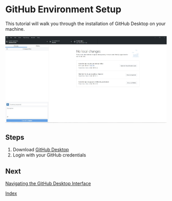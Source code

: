 # GitHub Environment Setup

This tutorial will walk you through the installation of GitHub Desktop on your machine.

![GitHub Desktop Screenshot](GitHub_Desktop_Screenshot.JPG)

## Steps

1. Download [GitHub Desktop](https://desktop.github.com)
2. Login with your GitHub credentials

## Next

[Navigating the GitHub Desktop Interface](gitHubDesktopTut)

[Index](https://frc6506.github.io/docs/index)
